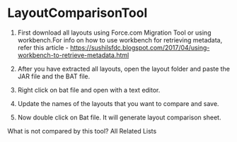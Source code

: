 # LayoutComparisonTool

1. First download all layouts using Force.com Migration Tool or using workbench.For info on how to use workbench for retrieving metadata, refer this article - https://sushilsfdc.blogspot.com/2017/04/using-workbench-to-retrieve-metadata.html

2. After you have extracted all layouts, open the layout folder and paste the JAR file and the BAT file. 

3. Right click on bat file and open with a text editor. 

4. Update the names of the layouts that you want to compare and save.

5. Now double click on Bat file. It will generate layout comparison sheet. 

What is not compared by this tool?
All Related Lists
